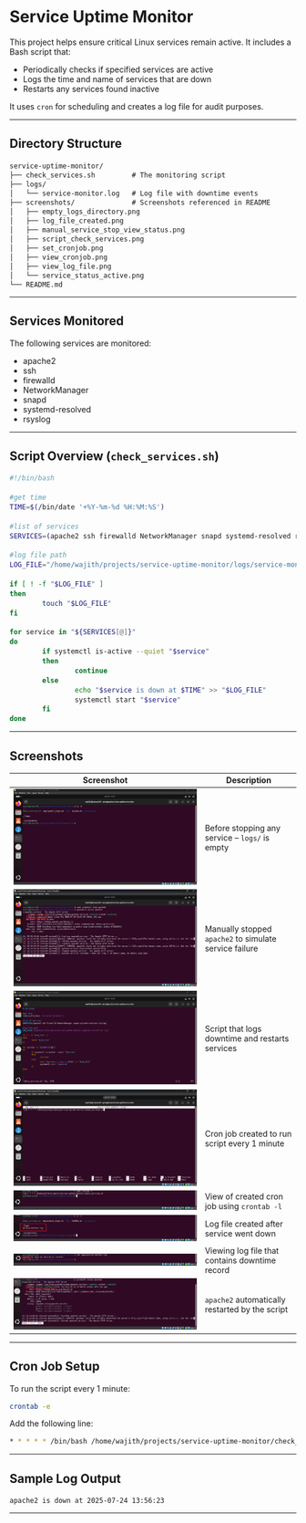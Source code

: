 # Service Uptime Monitor

This project helps ensure critical Linux services remain active. It includes a Bash script that:

* Periodically checks if specified services are active
* Logs the time and name of services that are down
* Restarts any services found inactive

It uses `cron` for scheduling and creates a log file for audit purposes.

---

## Directory Structure

```
service-uptime-monitor/
├── check_services.sh         # The monitoring script
├── logs/
│   └── service-monitor.log   # Log file with downtime events
├── screenshots/              # Screenshots referenced in README
│   ├── empty_logs_directory.png
│   ├── log_file_created.png
│   ├── manual_service_stop_view_status.png
│   ├── script_check_services.png
│   ├── set_cronjob.png
│   ├── view_cronjob.png
│   ├── view_log_file.png
│   └── service_status_active.png
└── README.md
```

---

## Services Monitored

The following services are monitored:

* apache2
* ssh
* firewalld
* NetworkManager
* snapd
* systemd-resolved
* rsyslog

---

## Script Overview (`check_services.sh`)

```bash
#!/bin/bash

#get time
TIME=$(/bin/date '+%Y-%m-%d %H:%M:%S')

#list of services
SERVICES=(apache2 ssh firewalld NetworkManager snapd systemd-resolved rsyslog)

#log file path
LOG_FILE="/home/wajith/projects/service-uptime-monitor/logs/service-monitor.log"

if [ ! -f "$LOG_FILE" ]
then
        touch "$LOG_FILE"
fi

for service in "${SERVICES[@]}"
do
        if systemctl is-active --quiet "$service"
        then
                continue
        else
                echo "$service is down at $TIME" >> "$LOG_FILE"
                systemctl start "$service"
        fi
done
```

---

## Screenshots

| Screenshot                                                                              | Description                                            |
| --------------------------------------------------------------------------------------- | ------------------------------------------------------ |
| ![empty\_logs\_directory](screenshots/empty_logs_directory.png)                         | Before stopping any service – `logs/` is empty         |
| ![manual\_service\_stop\_view\_status](screenshots/manual_service_stop_view_status.png) | Manually stopped `apache2` to simulate service failure |
| ![script\_check\_services](screenshots/script_check_services.png)                       | Script that logs downtime and restarts services        |
| ![set\_cronjob](screenshots/set_cronjob.png)                                            | Cron job created to run script every 1 minute          |
| ![view\_cronjob](screenshots/view_cronjob.png)                                          | View of created cron job using `crontab -l`            |
| ![log\_file\_created](screenshots/log_file_created.png)                                 | Log file created after service went down               |
| ![view\_log\_file](screenshots/view_log_file.png)                                       | Viewing log file that contains downtime record         |
| ![service\_status\_active](screenshots/service_status_active.png)                       | `apache2` automatically restarted by the script        |

---

## Cron Job Setup

To run the script every 1 minute:

```bash
crontab -e
```

Add the following line:

```bash
* * * * * /bin/bash /home/wajith/projects/service-uptime-monitor/check_services.sh
```

---

## Sample Log Output

```
apache2 is down at 2025-07-24 13:56:23
```

---
